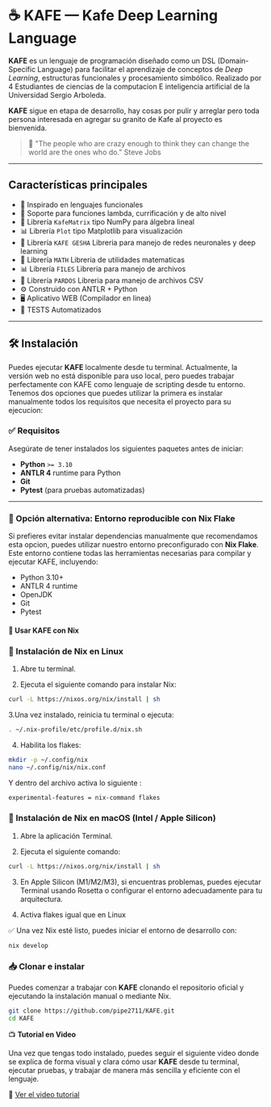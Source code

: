 # ☕️ KAFE — Kafe Deep Learning Language

**KAFE** es un lenguaje de programación diseñado como un DSL (Domain-Specific Language) para facilitar el aprendizaje de conceptos de *Deep Learning*, estructuras funcionales y procesamiento simbólico. Realizado por 4
Estudiantes de ciencias de la computacion E inteligencia artificial de la Universidad Sergio Arboleda.

**KAFE** sigue en etapa de desarrollo, hay cosas por pulir y arreglar pero toda persona interesada en agregar su granito de Kafe al proyecto es bienvenida.

> 🍰 "The people who are crazy enough to think they can change the world are the ones who do."  Steve Jobs

---

##  Características principales

- 🧠 Inspirado en lenguajes funcionales
- 🔁 Soporte para funciones lambda, currificación y de alto nivel 
- 🧮 Librería `KafeMatrix` tipo NumPy para álgebra lineal
- 📊 Librería `Plot` tipo Matplotlib para visualización
- 🧠 Librería `KAFE GESHA` Libreria para manejo de redes neuronales y deep learning
- 🧮 Librería `MATH` Libreria de utilidades matematicas
- 📊 Librería `FILES` Libreria para manejo de archivos
- 🧠 Librería `PARDOS` Libreria para manejo de archivos CSV
- ⚙️ Construido con ANTLR + Python 
- 🖥️ Aplicativo WEB  (Compilador en linea)
- 🔁  TESTS Automatizados

---

## 🛠️ Instalación

Puedes ejecutar **KAFE** localmente desde tu terminal. Actualmente, la versión web no está disponible para uso local, pero puedes trabajar perfectamente con KAFE como lenguaje de scripting desde tu entorno.
Tenemos dos opciones que puedes utilizar la primera es instalar manualmente todos los requisitos que necesita el proyecto para su ejecucion: 

### ✅ Requisitos

Asegúrate de tener instalados los siguientes paquetes antes de iniciar:

- **Python** `>= 3.10`
- **ANTLR 4** runtime para Python
- **Git**
- **Pytest** (para pruebas automatizadas)

---

### 🧪 Opción alternativa: Entorno reproducible con **Nix Flake**

Si prefieres evitar instalar dependencias manualmente que recomendamos esta opcion, puedes utilizar nuestro entorno preconfigurado con **Nix Flake**. Este entorno contiene todas las herramientas necesarias para compilar y ejecutar KAFE, incluyendo:

- Python 3.10+
- ANTLR 4 runtime
- OpenJDK
- Git
- Pytest

#### 🚀 Usar KAFE con Nix

### 🐧 Instalación de Nix en **Linux**

1. Abre tu terminal.
   
2. Ejecuta el siguiente comando para instalar Nix:
```bash
curl -L https://nixos.org/nix/install | sh
```
3.Una vez instalado, reinicia tu terminal o ejecuta:
```bash
. ~/.nix-profile/etc/profile.d/nix.sh
```
4. Habilita los flakes:
```bash
mkdir -p ~/.config/nix
nano ~/.config/nix/nix.conf
```
Y dentro del archivo activa lo siguiente : 
```bash
experimental-features = nix-command flakes
```

### 🍎 Instalación de Nix en macOS (Intel / Apple Silicon)

1. Abre la aplicación Terminal.
   
2. Ejecuta el siguiente comando:
```bash
curl -L https://nixos.org/nix/install | sh
```
3. En Apple Silicon (M1/M2/M3), si encuentras problemas, puedes ejecutar Terminal usando Rosetta o configurar el entorno adecuadamente para tu arquitectura.

4. Activa flakes igual que en Linux

✅ Una vez Nix esté listo, puedes iniciar el entorno de desarrollo con:
```bash
nix develop
```


### 📥 Clonar e instalar

Puedes comenzar a trabajar con **KAFE** clonando el repositorio oficial y ejecutando la instalación manual o mediante Nix.

```bash
git clone https://github.com/pipe2711/KAFE.git
cd KAFE
```
📺 **Tutorial en Video**

Una vez que tengas todo instalado, puedes seguir el siguiente video donde se explica de forma visual y clara cómo usar **KAFE** desde tu terminal, ejecutar pruebas, y trabajar de manera más sencilla y eficiente con el lenguaje.

🔗 [Ver el video tutorial](ENLACE_AQUI)

